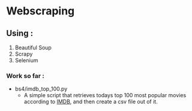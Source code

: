 # Webscraping

## Using :

<ol>
    <li> Beautiful Soup </li>
    <li> Scrapy </li>
    <li> Selenium </li>
</ol>

### Work so far :

- bs4/imdb_top_100.py
    - A simple script that retrieves todays top 100 most popular movies according to [IMDB](https://www.imdb.com/chart/moviemeter/?ref_=nv_mv_mpm&sort=popularity%2Casc), and then create a csv file out of it.
    